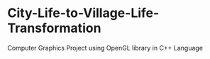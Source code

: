# City-Life-to-Village-Life-Transformation
Computer Graphics Project using OpenGL library in C++ Language
